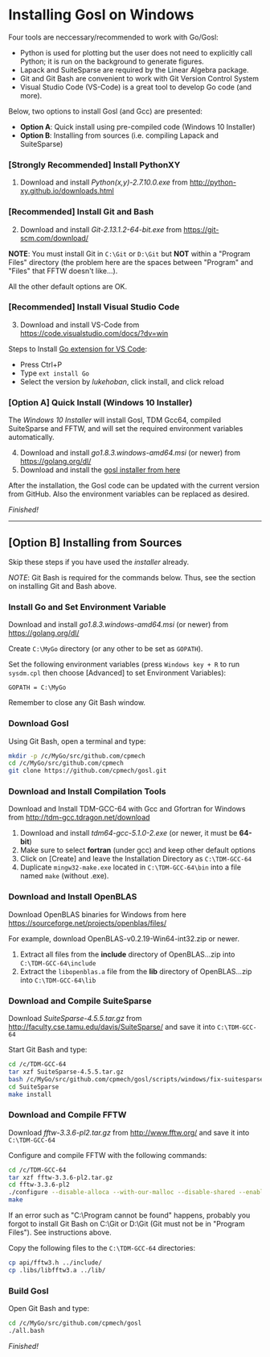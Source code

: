 # Installing Gosl on Windows

Four tools are neccessary/recommended to work with Go/Gosl:
* Python is used for plotting but the user does not need to explicitly call Python; it
  is run on the background to generate figures.
* Lapack and SuiteSparse are required by the Linear Algebra package.
* Git and Git Bash are convenient to work with Git Version Control System
* Visual Studio Code (VS-Code) is a great tool to develop Go code (and more).

Below, two options to install Gosl (and Gcc) are presented:
* __Option A__: Quick install using pre-compiled code (Windows 10 Installer)
* __Option B__: Installing from sources (i.e. compiling Lapack and SuiteSparse)

### [Strongly Recommended] Install PythonXY

1. Download and install *Python(x,y)-2.7.10.0.exe* from http://python-xy.github.io/downloads.html

### [Recommended] Install Git and Bash

2. Download and install *Git-2.13.1.2-64-bit.exe* from https://git-scm.com/download/

**NOTE**: You must install Git in `C:\Git` or `D:\Git` but **NOT** within a "Program Files" directory (the problem here are the spaces between "Program" and "Files" that FFTW doesn't like...).

All the other default options are OK.

### [Recommended] Install Visual Studio Code

3. Download and install VS-Code from https://code.visualstudio.com/docs/?dv=win

Steps to Install [Go extension for VS Code](https://marketplace.visualstudio.com/items?itemName=lukehoban.Go):
* Press Ctrl+P
* Type `ext install Go`
* Select the version by *lukehoban*, click install, and click reload

### [Option A] Quick Install (Windows 10 Installer)

The _Windows 10 Installer_ will install Gosl, TDM Gcc64, compiled SuiteSparse and FFTW,
and will set the required environment variables automatically.

4. Download and install *go1.8.3.windows-amd64.msi* (or newer) from https://golang.org/dl/
5. Download and install the [gosl installer from here](https://sourceforge.net/projects/gosl-installer/files/)

After the installation, the Gosl code can be updated with the current version from GitHub.
Also the environment variables can be replaced as desired.

*Finished!*



------------------------------------------------------------------------------------------------------------------------------------

## [Option B] Installing from Sources

Skip these steps if you have used the _installer_ already.

*NOTE*: Git Bash is required for the commands below. Thus, see the section on installing Git and Bash above.

### Install Go and Set Environment Variable

Download and install *go1.8.3.windows-amd64.msi* (or newer) from https://golang.org/dl/

Create `C:\MyGo` directory (or any other to be set as `GOPATH`).

Set the following environment variables (press `Windows key + R` to run `sysdm.cpl` then choose
[Advanced] to set Environment Variables):
```
GOPATH = C:\MyGo
```

Remember to close any Git Bash window.

### Download Gosl

Using Git Bash, open a terminal and type:
```bash
mkdir -p /c/MyGo/src/github.com/cpmech
cd /c/MyGo/src/github.com/cpmech
git clone https://github.com/cpmech/gosl.git
```

### Download and Install Compilation Tools

Download and Install TDM-GCC-64 with Gcc and Gfortran for Windows from http://tdm-gcc.tdragon.net/download

1. Download and install *tdm64-gcc-5.1.0-2.exe* (or newer, it must be **64-bit**)
2. Make sure to select **fortran** (under gcc) and keep other default options
3. Click on [Create] and leave the Installation Directory as `C:\TDM-GCC-64`
4. Duplicate `mingw32-make.exe` located in `C:\TDM-GCC-64\bin` into a file named `make` (without .exe).

### Download and Install OpenBLAS

Download OpenBLAS binaries for Windows from here https://sourceforge.net/projects/openblas/files/

For example, download OpenBLAS-v0.2.19-Win64-int32.zip or newer.

1. Extract all files from the **include** directory of OpenBLAS...zip into `C:\TDM-GCC-64\include`
2. Extract the `libopenblas.a` file from the **lib** directory of OpenBLAS...zip into `C:\TDM-GCC-64\lib`

### Download and Compile SuiteSparse

Download *SuiteSparse-4.5.5.tar.gz* from http://faculty.cse.tamu.edu/davis/SuiteSparse/ and save it into `C:\TDM-GCC-64`

Start Git Bash and type:
```bash
cd /c/TDM-GCC-64
tar xzf SuiteSparse-4.5.5.tar.gz
bash /c/MyGo/src/github.com/cpmech/gosl/scripts/windows/fix-suitesparse/replace-files.bash
cd SuiteSparse
make install
```

### Download and Compile FFTW

Download *fftw-3.3.6-pl2.tar.gz* from http://www.fftw.org/ and save it into `C:\TDM-GCC-64`

Configure and compile FFTW with the following commands:
```bash
cd /c/TDM-GCC-64
tar xzf fftw-3.3.6-pl2.tar.gz
cd fftw-3.3.6-pl2
./configure --disable-alloca --with-our-malloc --disable-shared --enable-static --enable-sse2 --with-incoming-stack-boundary=2
make
```

If an error such as "C:\Program cannot be found" happens, probably you forgot to install Git Bash on C:\Git or D:\Git (Git must not be in "Program Files"). See instructions above.

Copy the following files to the `C:\TDM-GCC-64` directories:
```bash
cp api/fftw3.h ../include/
cp .libs/libfftw3.a ../lib/
```

### Build Gosl

Open Git Bash and type:
```bash
cd /c/MyGo/src/github.com/cpmech/gosl
./all.bash
```

*Finished!*
